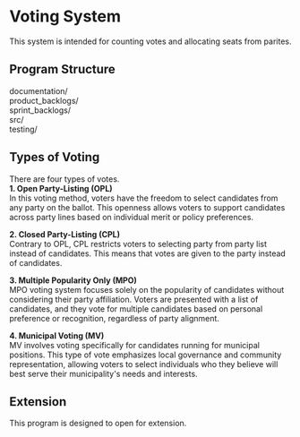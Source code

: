 # Voting System
This system is intended for counting votes and allocating seats from parites.

## Program Structure  
documentation/  
product_backlogs/  
sprint_backlogs/  
src/  
testing/  

## Types of Voting  
There are four types of votes.    
**1. Open Party-Listing (OPL)**  
 In this voting method, voters have the freedom to select candidates from any party on the ballot. This openness allows voters to support candidates across party lines based on individual merit or policy preferences.

**2. Closed Party-Listing (CPL)**  
 Contrary to OPL, CPL restricts voters to selecting party from party list instead of candidates. This means that votes are given to the party instead of candidates.

**3. Multiple Popularity Only (MPO)**  
 MPO voting system focuses solely on the popularity of candidates without considering their party affiliation. Voters are presented with a list of candidates, and they vote for multiple candidates based on personal preference or recognition, regardless of party alignment.

**4. Municipal Voting (MV)**  
 MV involves voting specifically for candidates running for municipal positions. This type of vote emphasizes local governance and community representation, allowing voters to select individuals who they believe will best serve their municipality's needs and interests.


## Extension  
This program is designed to open for extension. 

